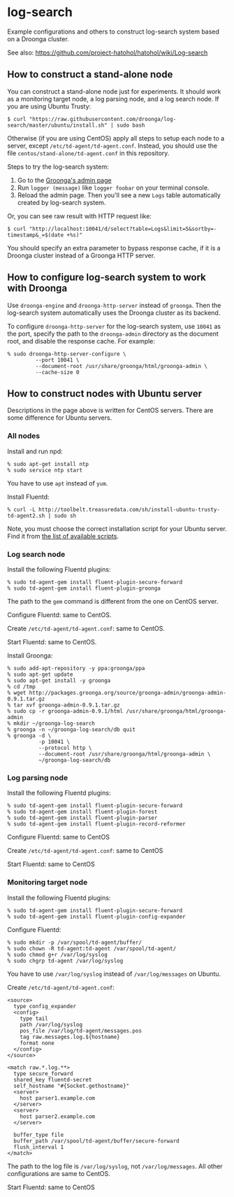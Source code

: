 log-search
==========

Example configurations and others to construct log-search system based on a Droonga cluster.

See also: https://github.com/project-hatohol/hatohol/wiki/Log-search

## How to construct a stand-alone node

You can construct a stand-alone node just for experiments.
It should work as a monitoring target node, a log parsing node, and a log search node.
If you are using Ubuntu Trusty:

    $ curl "https://raw.githubusercontent.com/droonga/log-search/master/ubuntu/install.sh" | sudo bash

Otherwise (if you are using CentOS) apply all steps to setup each node to a server, except `/etc/td-agent/td-agent.conf`.
Instead, you should use the file `centos/stand-alone/td-agent.conf` in this repository.

Steps to try the log-search system:

 1. Go to the [Groonga's admin page](http://localhost:10041/)
 2. Run `logger (message)` like `logger foobar` on your terminal console.
 3. Reload the admin page. Then you'll see a new `Logs` table automatically created by log-search system.

Or, you can see raw result with HTTP request like:

    $ curl "http://localhost:10041/d/select?table=Logs&limit=5&sortby=-timestamp&_=$(date +%s)"

You should specify an extra parameter to bypass response cache, if it is a Droonga cluster instead of a Groonga HTTP server.

## How to configure log-search system to work with Droonga

Use `droonga-engine` and `droonga-http-server` instead of `groonga`.
Then the log-search system automatically uses the Droonga cluster as its backend.

To configure `droonga-http-server` for the log-search system, use `10041` as the port, specify the path to the `droonga-admin` directory as the document root, and disable the response cache.
For example:

~~~
% sudo droonga-http-server-configure \
         --port 10041 \
         --document-root /usr/share/groonga/html/groonga-admin \
         --cache-size 0
~~~

## How to construct nodes with Ubuntu server

Descriptions in the page above is written for CentOS servers.
There are some difference for Ubuntu servers.

### All nodes

Install and run npd:

~~~
% sudo apt-get install ntp
% sudo service ntp start
~~~

You have to use `apt` instead of `yum`.

Install Fluentd:

~~~
% curl -L http://toolbelt.treasuredata.com/sh/install-ubuntu-trusty-td-agent2.sh | sudo sh
~~~

Note, you must choose the correct installation script for your Ubuntu server.
Find it from [the list of available scripts](http://docs.fluentd.org/ja/articles/install-by-deb).

### Log search node

Install the following Fluentd plugins:

~~~
% sudo td-agent-gem install fluent-plugin-secure-forward
% sudo td-agent-gem install fluent-plugin-groonga
~~~

The path to the `gem` command is different from the one on CentOS server.

Configure Fluentd: same to CentOS.

Create `/etc/td-agent/td-agent.conf`: same to CentOS.

Start Fluentd: same to CentOS.

Install Groonga:

~~~
% sudo add-apt-repository -y ppa:groonga/ppa
% sudo apt-get update
% sudo apt-get install -y groonga
% cd /tmp
% wget http://packages.groonga.org/source/groonga-admin/groonga-admin-0.9.1.tar.gz
% tar xvf groonga-admin-0.9.1.tar.gz
% sudo cp -r groonga-admin-0.9.1/html /usr/share/groonga/html/groonga-admin
% mkdir ~/groonga-log-search
% groonga -n ~/groonga-log-search/db quit
% groonga -d \
          -p 10041 \
          --protocol http \
          --document-root /usr/share/groonga/html/groonga-admin \
          ~/groonga-log-search/db
~~~


### Log parsing node

Install the following Fluentd plugins:

~~~
% sudo td-agent-gem install fluent-plugin-secure-forward
% sudo td-agent-gem install fluent-plugin-forest
% sudo td-agent-gem install fluent-plugin-parser
% sudo td-agent-gem install fluent-plugin-record-reformer
~~~

Configure Fluentd: same to CentOS

Create `/etc/td-agent/td-agent.conf`: same to CentOS

Start Fluentd: same to CentOS


### Monitoring target node

Install the following Fluentd plugins:

~~~
% sudo td-agent-gem install fluent-plugin-secure-forward
% sudo td-agent-gem install fluent-plugin-config-expander
~~~

Configure Fluentd:

~~~
% sudo mkdir -p /var/spool/td-agent/buffer/
% sudo chown -R td-agent:td-agent /var/spool/td-agent/
% sudo chmod g+r /var/log/syslog
% sudo chgrp td-agent /var/log/syslog
~~~

You have to use `/var/log/syslog` instead of `/var/log/messages` on Ubuntu.

Create `/etc/td-agent/td-agent.conf`:

~~~
<source>
  type config_expander
  <config>
    type tail
    path /var/log/syslog
    pos_file /var/log/td-agent/messages.pos
    tag raw.messages.log.${hostname}
    format none
  </config>
</source>

<match raw.*.log.**>
  type secure_forward
  shared_key fluentd-secret
  self_hostname "#{Socket.gethostname}"
  <server>
    host parser1.example.com
  </server>
  <server>
    host parser2.example.com
  </server>

  buffer_type file
  buffer_path /var/spool/td-agent/buffer/secure-forward
  flush_interval 1
</match>
~~~

The path to the log file is `/var/log/syslog`, not `/var/log/messages`.
All other configurations are same to CentOS.

Start Fluentd: same to CentOS

